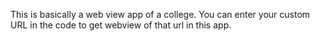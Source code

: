 This is basically a web view app of a college. You can enter your custom URL in the code to get webview of that url in this app.
